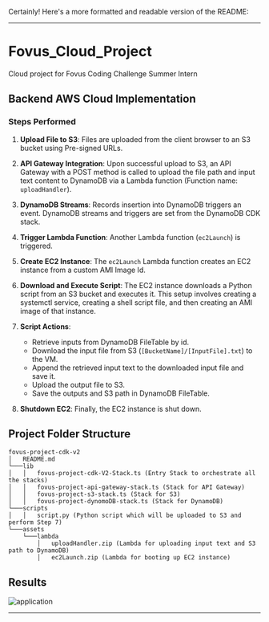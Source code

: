 Certainly! Here's a more formatted and readable version of the README:

---

# Fovus_Cloud_Project

Cloud project for Fovus Coding Challenge Summer Intern 

## Backend AWS Cloud Implementation

### Steps Performed

1. **Upload File to S3**: Files are uploaded from the client browser to an S3 bucket using Pre-signed URLs.
   
2. **API Gateway Integration**: Upon successful upload to S3, an API Gateway with a POST method is called to upload the file path and input text content to DynamoDB via a Lambda function (Function name: `uploadHandler`).
   
3. **DynamoDB Streams**: Records insertion into DynamoDB triggers an event. DynamoDB streams and triggers are set from the DynamoDB CDK stack.
   
4. **Trigger Lambda Function**: Another Lambda function (`ec2Launch`) is triggered.
   
5. **Create EC2 Instance**: The `ec2Launch` Lambda function creates an EC2 instance from a custom AMI Image Id.
   
6. **Download and Execute Script**: The EC2 instance downloads a Python script from an S3 bucket and executes it. This setup involves creating a systemctl service, creating a shell script file, and then creating an AMI image of that instance.
   
7. **Script Actions**:
    - Retrieve inputs from DynamoDB FileTable by id.
    - Download the input file from S3 (`[BucketName]/[InputFile].txt`) to the VM.
    - Append the retrieved input text to the downloaded input file and save it.
    - Upload the output file to S3.
    - Save the outputs and S3 path in DynamoDB FileTable.
   
8. **Shutdown EC2**: Finally, the EC2 instance is shut down.

## Project Folder Structure

```
fovus-project-cdk-v2
│   README.md
└───lib
│   │   fovus-project-cdk-V2-Stack.ts (Entry Stack to orchestrate all the stacks)
│   │   fovus-project-api-gateway-stack.ts (Stack for API Gateway)
│   │   fovus-project-s3-stack.ts (Stack for S3)
│   │   fovus-project-dynomoDB-stack.ts (Stack for DynamoDB)
└───scripts
│   │   script.py (Python script which will be uploaded to S3 and perform Step 7)
└───assets
    └───lambda
        │   uploadHandler.zip (Lambda for uploading input text and S3 path to DynamoDB)
        │   ec2Launch.zip (Lambda for booting up EC2 instance)
```

## Results

![application](Fovus_Cloud_Project\fovus-project-cdk-v2\results\reactApplication.png)


---

